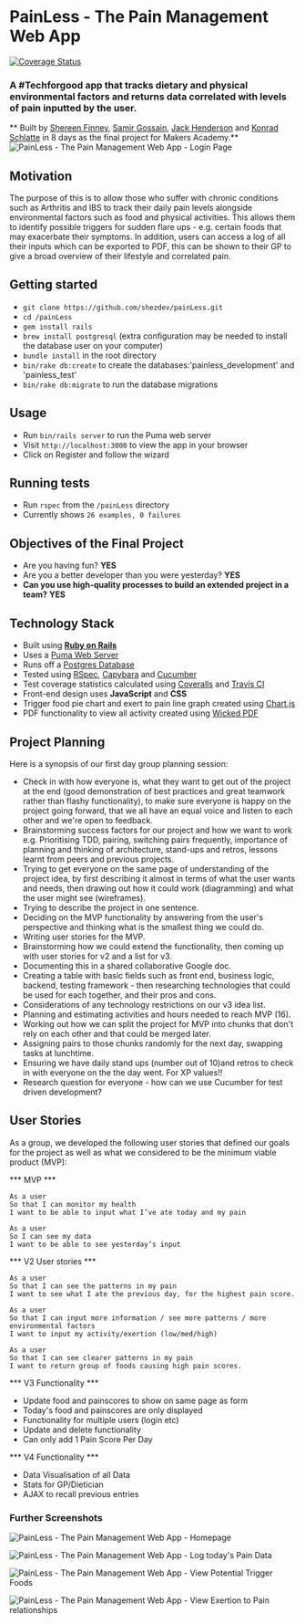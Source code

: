 # PainLess - The Pain Management Web App
[![Coverage Status](https://coveralls.io/repos/github/shezdev/painLess/badge.svg?branch=master)](https://coveralls.io/github/shezdev/painLess?branch=master)
### A #Techforgood app that tracks dietary and physical environmental factors and returns data correlated with levels of pain inputted by the user.

** Built by [Shereen Finney](https://github.com/shezdev), [Samir Gossain](https://github.com/sim-ware), [Jack Henderson](https://github.com/artfulgarfunk) and [Konrad Schlatte](https://github.com/schlattk) in 8 days as the final project for Makers Academy.**
![PainLess - The Pain Management Web App - Login Page](public/painless_app_login.png)
## Motivation
The purpose of this is to allow those who suffer with chronic conditions such as Arthritis and IBS to track their daily pain levels alongside environmental factors such as food and physical activities. This allows them to identify possible triggers for sudden flare ups - e.g. certain foods that may exacerbate their symptoms. In addition, users can access a log of all their inputs which can be exported to PDF, this can be shown to their GP to give a broad overview of their lifestyle and correlated pain.

## Getting started

- `git clone https://github.com/shezdev/painLess.git`
- `cd /painLess`
- `gem install rails`
- `brew install postgresql` (extra configuration may be needed to install the database user on your computer)
- `bundle install` in the root directory
- `bin/rake db:create` to create the databases:'painless_development' and 'painless_test'
- `bin/rake db:migrate` to run the database migrations


## Usage
- Run `bin/rails server` to run the Puma web server
- Visit `http://localhost:3000` to view the app in your browser
- Click on Register and follow the wizard

## Running tests
- Run `rspec` from the `/painLess` directory
- Currently shows `26 examples, 0 failures`


## Objectives of the Final Project

* Are you having fun? **YES**
* Are you a better developer than you were yesterday? **YES**
* **Can you use high-quality processes to build an extended project in a team?** **YES**

## Technology Stack
* Built using **[Ruby on Rails](http://rubyonrails.org/)**
* Uses a [Puma Web Server](http://puma.io/)
* Runs off a [Postgres Database](https://www.postgresql.org/)
* Tested using [RSpec](http://rspec.info/), [Capybara](http://teamcapybara.github.io/capybara/) and [Cucumber](https://cucumber.io/)
* Test coverage statistics calculated using [Coveralls](https://coveralls.io/) and [Travis CI](https://travis-ci.org/shezdev/painLess)
* Front-end design uses **JavaScript** and **CSS**
* Trigger food pie chart and exert to pain line graph created using [Chart.js](http://www.chartjs.org/)
* PDF functionality to view all activity created using [Wicked PDF](https://github.com/mileszs/wicked_pdf)

## Project Planning
Here is a synopsis of our first day group planning session:

* Check in with how everyone is, what they want to get out of the project at the end (good demonstration of best practices and great teamwork rather than flashy functionality), to make sure everyone is happy on the project going forward, that we all have an equal voice and listen to each other and we're open to feedback.
* Brainstorming success factors for our project and how we want to work e.g. Prioritising TDD, pairing, switching pairs frequently, importance of planning and thinking of architecture, stand-ups and retros, lessons learnt from peers and previous projects.
* Trying to get everyone on the same page of understanding of the project idea, by first describing it almost in terms of what the user wants and needs, then drawing out how it could work (diagramming) and what the user might see (wireframes).
* Trying to describe the project in one sentence.
* Deciding on the MVP functionality by answering from the user's perspective and thinking what is the smallest thing we could do.
* Writing user stories for the MVP.
* Brainstorming how we could extend the functionality, then coming up with user stories for v2 and a list for v3.
* Documenting this in a shared collaborative Google doc.
* Creating a table with basic fields such as front end, business logic, backend, testing framework - then researching technologies that could be used for each together, and their pros and cons.
* Considerations of any technology restrictions on our v3 idea list.
* Planning and estimating activities and hours needed to reach MVP (16).
* Working out how we can split the project for MVP into chunks that don't rely on each other and that could be merged later.
* Assigning pairs to those chunks randomly for the next day, swapping tasks at lunchtime.
* Ensuring we have daily stand ups (number out of 10)and retros to check in with everyone on the the day went.  For XP values!!
* Research question for everyone - how can we use Cucumber for test driven development?


## User Stories
As a group, we developed the following user stories that defined our goals for the project as well as what we considered to be the minimum viable product (MVP):

*** MVP ***
```
As a user
So that I can monitor my health
I want to be able to input what I’ve ate today and my pain

As a user
So I can see my data
I want to be able to see yesterday’s input
```
*** V2 User stories ***

```
As a user
So that I can see the patterns in my pain
I want to see what I ate the previous day, for the highest pain score.

As a user
So that I can input more information / see more patterns / more environmental factors
I want to input my activity/exertion (low/med/high)

As a user
So that I can see clearer patterns in my pain
I want to return group of foods causing high pain scores.
```
*** V3 Functionality ***
- Update food and painscores to show on same page as form
- Today's food and painscores are only displayed
- Functionality for multiple users (login etc)
- Update and delete functionality
- Can only add 1 Pain Score Per Day

*** V4 Functionality ***
- Data Visualisation of all Data
- Stats for GP/Dietician
- AJAX to recall previous entries

### Further Screenshots
![PainLess - The Pain Management Web App - Homepage](public/painless_app1.png)

![PainLess - The Pain Management Web App - Log today's Pain Data](public/painless_app2.png)

![PainLess - The Pain Management Web App - View Potential Trigger Foods](public/painless_app3.png)

![PainLess - The Pain Management Web App - View Exertion to Pain relationships](public/painless_app4.png)
